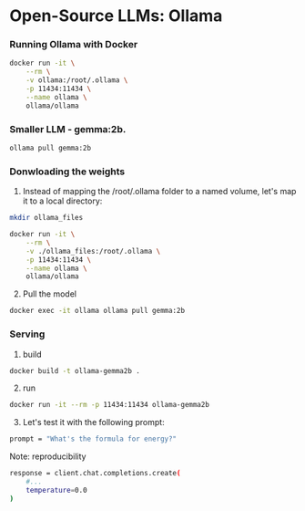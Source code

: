 # Open-Source LLMs: Ollama 

### Running Ollama with Docker

```bash
docker run -it \
    --rm \
    -v ollama:/root/.ollama \
    -p 11434:11434 \
    --name ollama \
    ollama/ollama
```

### Smaller LLM - gemma:2b.

```bash
ollama pull gemma:2b
```

### Donwloading the weights

1. Instead of mapping the /root/.ollama folder to a named volume, let's map it to a local directory:

```bash
mkdir ollama_files

docker run -it \
    --rm \
    -v ./ollama_files:/root/.ollama \
    -p 11434:11434 \
    --name ollama \
    ollama/ollama
```
2. Pull the model

```bash
docker exec -it ollama ollama pull gemma:2b 
```

### Serving

1. build
```bash
docker build -t ollama-gemma2b .
```
2. run
```bash
docker run -it --rm -p 11434:11434 ollama-gemma2b
```

3. Let's test it with the following prompt:
```bash
prompt = "What's the formula for energy?"
```

Note: reproducibility 
```bash
response = client.chat.completions.create(
    #...
    temperature=0.0
)
```